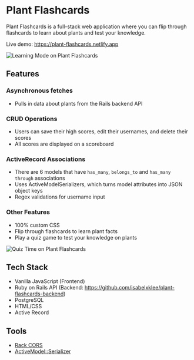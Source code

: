 Plant Flashcards
========================

Plant Flashcards is a full-stack web application where you can flip through flashcards to learn about plants and test your knowledge.

Live demo: https://plant-flashcards.netlify.app

![Learning Mode on Plant Flashcards](https://i.imgur.com/F643LUN.png)

## Features

### Asynchronous fetches
* Pulls in data about plants from the Rails backend API

### CRUD Operations
* Users can save their high scores, edit their usernames, and delete their scores
* All scores are displayed on a scoreboard

### ActiveRecord Associations
* There are 6 models that have `has_many`, `belongs_to` and `has_many through` associations
* Uses ActiveModelSerializers, which turns model attributes into JSON object keys
* Regex validations for username input

### Other Features
* 100% custom CSS
* Flip through flashcards to learn plant facts
* Play a quiz game to test your knowledge on plants

![Quiz Time on Plant Flashcards](https://i.imgur.com/BsmKc9m.png)

## Tech Stack

* Vanilla JavaScript (Frontend)
* Ruby on Rails API (Backend: https://github.com/isabelxklee/plant-flashcards-backend)
* PostgreSQL
* HTML/CSS
* Active Record

## Tools

* [Rack CORS](https://github.com/cyu/rack-cors)
* [ActiveModel::Serializer](https://github.com/rails-api/active_model_serializers)
